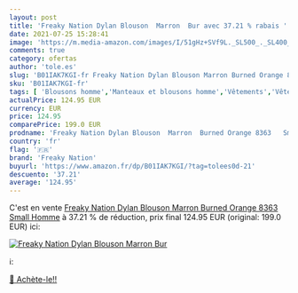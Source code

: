 ```yaml
---
layout: post
title: 'Freaky Nation Dylan Blouson  Marron  Bur avec 37.21 % rabais '
date: 2021-07-25 15:28:41
image: 'https://m.media-amazon.com/images/I/51gHz+SVf9L._SL500_._SL400_.jpg'
comments: true
category: ofertas
author: 'tole.es'
slug: 'B01IAK7KGI-fr Freaky Nation Dylan Blouson Marron Burned Orange 8363...'
sku: 'B01IAK7KGI-fr'
tags: [ 'Blousons homme','Manteaux et blousons homme','Vêtements','Vêtements homme','freaky nation', ]
actualPrice: 124.95 EUR
currency: EUR
price: 124.95
comparePrice: 199.0 EUR
prodname: 'Freaky Nation Dylan Blouson  Marron  Burned Orange 8363   Small Homme'
country: 'fr'
flag: '🇫🇷'
brand: 'Freaky Nation'
buyurl: 'https://www.amazon.fr/dp/B01IAK7KGI/?tag=tolees0d-21'
descuento: '37.21'
average: '124.95'
---
```


C'est en vente [Freaky Nation Dylan Blouson  Marron  Burned Orange 8363   Small Homme](https://www.amazon.fr/dp/B01IAK7KGI/?tag=tolees0d-21)  à  37.21 % de réduction, prix final  124.95 EUR (original: 199.0 EUR) ici:

[![Freaky Nation Dylan Blouson  Marron  Bur](https://m.media-amazon.com/images/I/51gHz+SVf9L._SL500_._SL400_.jpg)](https://www.amazon.fr/dp/B01IAK7KGI/?tag=tolees0d-21)

ℹ️:


[🛒 Achète-le!!](https://www.amazon.fr/dp/B01IAK7KGI/?tag=tolees0d-21)
